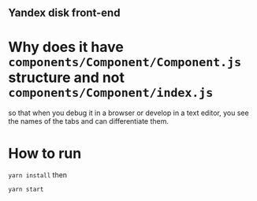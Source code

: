 ## Yandex disk front-end

# Why does it have `components/Component/Component.js` structure and not `components/Component/index.js`

so that when you debug it in a browser or develop in a text editor, you see the names of the tabs and can differentiate them.

# How to run

`yarn install` then

`yarn start`